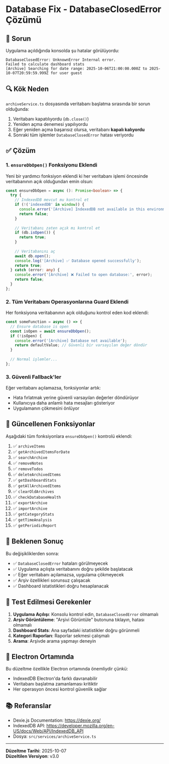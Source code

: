 # Database Fix - DatabaseClosedError Çözümü

## 🐛 Sorun

Uygulama açıldığında konsolda şu hatalar görülüyordu:

```
DatabaseClosedError: UnknownError Internal error.
Failed to calculate dashboard stats
[Archive] Searching for date range: 2025-10-06T21:00:00.000Z to 2025-10-07T20:59:59.999Z for user guest
```

## 🔍 Kök Neden

`archiveService.ts` dosyasında veritabanı başlatma sırasında bir sorun olduğunda:
1. Veritabanı kapatılıyordu (`db.close()`)
2. Yeniden açma denemesi yapılıyordu
3. Eğer yeniden açma başarısız olursa, veritabanı **kapalı kalıyordu**
4. Sonraki tüm işlemler `DatabaseClosedError` hatası veriyordu

## ✅ Çözüm

### 1. `ensureDbOpen()` Fonksiyonu Eklendi

Yeni bir yardımcı fonksiyon eklendi ki her veritabanı işlemi öncesinde veritabanının açık olduğundan emin olsun:

```typescript
const ensureDbOpen = async (): Promise<boolean> => {
  try {
    // IndexedDB mevcut mu kontrol et
    if (!('indexedDB' in window)) {
      console.error('[Archive] IndexedDB not available in this environment');
      return false;
    }
    
    // Veritabanı zaten açık mı kontrol et
    if (db.isOpen()) {
      return true;
    }
    
    // Veritabanını aç
    await db.open();
    console.log('[Archive] ✅ Database opened successfully');
    return true;
  } catch (error: any) {
    console.error('[Archive] ❌ Failed to open database:', error);
    return false;
  }
};
```

### 2. Tüm Veritabanı Operasyonlarına Guard Eklendi

Her fonksiyona veritabanının açık olduğunu kontrol eden kod eklendi:

```typescript
const someFunction = async () => {
  // Ensure database is open
  const isOpen = await ensureDbOpen();
  if (!isOpen) {
    console.error('[Archive] Database not available');
    return defaultValue; // Güvenli bir varsayılan değer döndür
  }
  
  // Normal işlemler...
};
```

### 3. Güvenli Fallback'ler

Eğer veritabanı açılamazsa, fonksiyonlar artık:
- Hata fırlatmak yerine güvenli varsayılan değerler döndürüyor
- Kullanıcıya daha anlamlı hata mesajları gösteriyor
- Uygulamanın çökmesini önlüyor

## 📝 Güncellenen Fonksiyonlar

Aşağıdaki tüm fonksiyonlara `ensureDbOpen()` kontrolü eklendi:

1. ✅ `archiveItems`
2. ✅ `getArchivedItemsForDate`
3. ✅ `searchArchive`
4. ✅ `removeNotes`
5. ✅ `removeTodos`
6. ✅ `deleteArchivedItems`
7. ✅ `getDashboardStats`
8. ✅ `getAllArchivedItems`
9. ✅ `clearOldArchives`
10. ✅ `checkDatabaseHealth`
11. ✅ `exportArchive`
12. ✅ `importArchive`
13. ✅ `getCategoryStats`
14. ✅ `getTimeAnalysis`
15. ✅ `getPeriodicReport`

## 🎯 Beklenen Sonuç

Bu değişikliklerden sonra:

- ✅ `DatabaseClosedError` hataları görülmeyecek
- ✅ Uygulama açılışta veritabanını doğru şekilde başlatacak
- ✅ Eğer veritabanı açılamazsa, uygulama çökmeyecek
- ✅ Arşiv özellikleri sorunsuz çalışacak
- ✅ Dashboard istatistikleri doğru hesaplanacak

## 🧪 Test Edilmesi Gerekenler

1. **Uygulama Açılışı**: Konsolu kontrol edin, `DatabaseClosedError` olmamalı
2. **Arşiv Görüntüleme**: "Arşivi Görüntüle" butonuna tıklayın, hatası olmamalı
3. **Dashboard Stats**: Ana sayfadaki istatistikler doğru görünmeli
4. **Kategori Raporları**: Raporlar sekmesi çalışmalı
5. **Arama**: Arşivde arama yapmayı deneyin

## 🔧 Electron Ortamında

Bu düzeltme özellikle Electron ortamında önemliydir çünkü:
- IndexedDB Electron'da farklı davranabilir
- Veritabanı başlatma zamanlaması kritiktir
- Her operasyon öncesi kontrol güvenlik sağlar

## 📚 Referanslar

- Dexie.js Documentation: https://dexie.org/
- IndexedDB API: https://developer.mozilla.org/en-US/docs/Web/API/IndexedDB_API
- Dosya: `src/services/archiveService.ts`

---

**Düzeltme Tarihi**: 2025-10-07  
**Düzeltilen Versiyon**: v3.0
